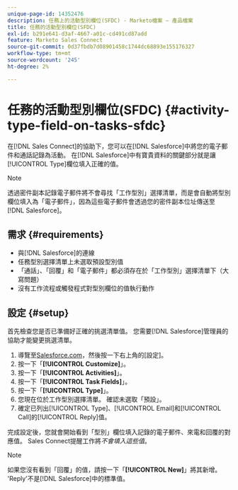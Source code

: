 ```yaml
---
unique-page-id: 14352476
description: 任務上的活動型別欄位(SFDC) - Marketo檔案 — 產品檔案
title: 任務的活動型別欄位(SFDC)
exl-id: b291e641-d3af-4667-a01c-cd491cd87add
feature: Marketo Sales Connect
source-git-commit: 0d37fbdb7d08901458c1744dc68893e155176327
workflow-type: tm+mt
source-wordcount: '245'
ht-degree: 2%

---
```


# 任務的活動型別欄位(SFDC) {#activity-type-field-on-tasks-sfdc}

在[!DNL Sales Connect]的協助下，您可以在[!DNL Salesforce]中將您的電子郵件和通話記錄為活動。 在[!DNL Salesforce]中有寶貴資料的關鍵部分就是讓[!UICONTROL Type]欄位填入正確的值。

>[!NOTE]
>
>透過密件副本記錄電子郵件將不會尋找「工作型別」選擇清單，而是會自動將型別欄位填入為「電子郵件」，因為這些電子郵件會透過您的密件副本位址傳送至[!DNL Salesforce]。

## 需求 {#requirements}

* 與[!DNL Salesforce]的連線
* 任務型別選擇清單上未選取預設型別值
* 「通話」、「回覆」和「電子郵件」都必須存在於「工作型別」選擇清單下（大寫問題）
* 沒有工作流程或觸發程式對型別欄位的值執行動作

## 設定 {#setup}

首先檢查您是否已準備好正確的挑選清單值。 您需要[!DNL Salesforce]管理員的協助才能變更挑選清單。

1. 導覽至[Salesforce.com](https://salesforce.com)，然後按一下右上角的[設定]。
1. 按一下「**[!UICONTROL Customize]**」。
1. 按一下「**[!UICONTROL Activities]**」。
1. 按一下「**[!UICONTROL Task Fields]**」。
1. 按一下「**[!UICONTROL Type]**」。
1. 您現在位於工作型別選擇清單。 確認未選取「預設」。
1. 確定已列出[!UICONTROL Type]、[!UICONTROL Email]和[!UICONTROL Call]的[!UICONTROL Reply]值。

完成設定後，您就會開始看到「型別」欄位填入記錄的電子郵件、來電和回覆的對應值。 Sales Connect提醒工作將&#x200B;_不會填入這些值_。

>[!NOTE]
>
>如果您沒有看到「回覆」的值，請按一下「**[!UICONTROL New]**」將其新增。 &#39;Reply&#39;不是[!DNL Salesforce]中的標準值。
